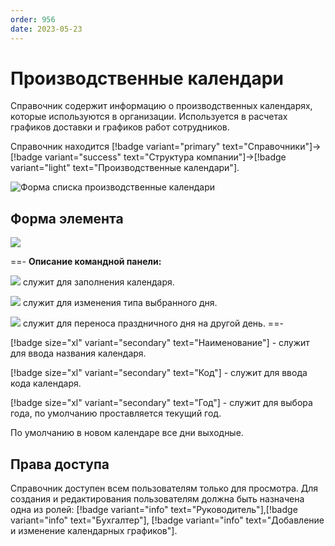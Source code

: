 ```yaml
---
order: 956
date: 2023-05-23
---
```

# Производственные календари

Справочник содержит информацию о производственных календарях, которые используются в организации. Используется в расчетах графиков доставки и графиков работ сотрудников.

Справочник находится [!badge variant="primary" text="Справочники"]->[!badge variant="success" text="Структура компании"]->[!badge variant="light" text="Производственные календари"].

![Форма списка производственные календари](/images/Форма_списка_производственные_календари.jpg)

## Форма элемента

![](/images/Форма_элемента_производственный_календарь.jpg)


==- **Описание командной панели:**

![](/images/Заполнить_по_умолчанию.jpg)  служит для заполнения календаря.

![](/images/Изменить_день.jpg) служит для изменения типа выбранного дня.

![](/images/Перенести_день.jpg) служит для переноса праздничного дня на другой день. 
==-

[!badge size="xl" variant="secondary" text="Наименование"] - служит для ввода названия календаря.

[!badge size="xl" variant="secondary" text="Код"] - служит для ввода кода календаря.

[!badge size="xl" variant="secondary" text="Год"] - служит для выбора года, по умолчанию проставляется текущий год.

По умолчанию в новом календаре все дни выходные.

## Права доступа

Справочник доступен всем пользователям только для просмотра. Для создания и редактирования пользователям должна быть назначена одна из ролей: [!badge variant="info" text="Руководитель"],[!badge variant="info" text="Бухгалтер"], [!badge variant="info" text="Добавление и изменение календарных графиков"].
